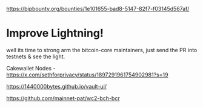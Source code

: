 https://bipbounty.org/bounties/1e101655-bad8-5147-82f7-f03145d567af/

# Improve Lightning!

well its time to strong arm the bitcoin-core maintainers, just send the PR into testnets & see the light.

Cakewallet Nodes - https://x.com/sethforprivacy/status/1897291961754902981?s=19

https://1440000bytes.github.io/vault-ui/

https://github.com/mainnet-pat/wc2-bch-bcr
